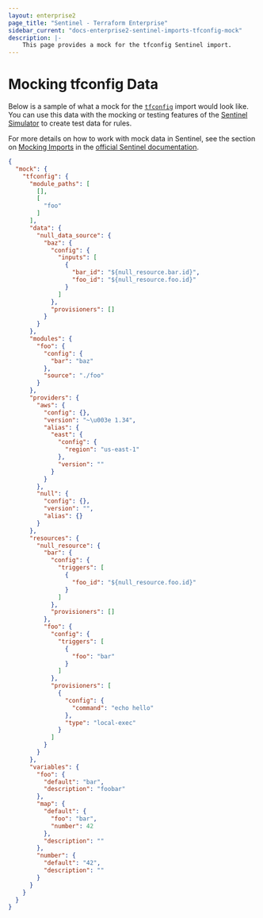 ```yaml
---
layout: enterprise2
page_title: "Sentinel - Terraform Enterprise"
sidebar_current: "docs-enterprise2-sentinel-imports-tfconfig-mock"
description: |-
    This page provides a mock for the tfconfig Sentinel import.
---
```


# Mocking tfconfig Data

Below is a sample of what a mock for the [`tfconfig`][ref-tfconfig] import
would look like. You can use this data with the mocking or testing features of
the [Sentinel Simulator][ref-sentinel-simulator] to create test data for rules.

[ref-tfconfig]: /docs/enterprise/sentinel/import/tfconfig.html
[ref-sentinel-simulator]: https://docs.hashicorp.com/sentinel/commands/

For more details on how to work with mock data in Sentinel, see the section on
[Mocking Imports][ref-mocking-imports] in the [official Sentinel
documentation][ref-official-sentinel-documentation].

[ref-mocking-imports]: https://docs.hashicorp.com/sentinel/writing/imports#mocking-imports
[ref-official-sentinel-documentation]: https://docs.hashicorp.com/sentinel/

```json
{
  "mock": {
    "tfconfig": {
      "module_paths": [
        [],
        [
          "foo"
        ]
      ],
      "data": {
        "null_data_source": {
          "baz": {
            "config": {
              "inputs": [
                {
                  "bar_id": "${null_resource.bar.id}",
                  "foo_id": "${null_resource.foo.id}"
                }
              ]
            },
            "provisioners": []
          }
        }
      },
      "modules": {
        "foo": {
          "config": {
            "bar": "baz"
          },
          "source": "./foo"
        }
      },
      "providers": {
        "aws": {
          "config": {},
          "version": "~\u003e 1.34",
          "alias": {
            "east": {
              "config": {
                "region": "us-east-1"
              },
              "version": ""
            }
          }
        },
        "null": {
          "config": {},
          "version": "",
          "alias": {}
        }
      },
      "resources": {
        "null_resource": {
          "bar": {
            "config": {
              "triggers": [
                {
                  "foo_id": "${null_resource.foo.id}"
                }
              ]
            },
            "provisioners": []
          },
          "foo": {
            "config": {
              "triggers": [
                {
                  "foo": "bar"
                }
              ]
            },
            "provisioners": [
              {
                "config": {
                  "command": "echo hello"
                },
                "type": "local-exec"
              }
            ]
          }
        }
      },
      "variables": {
        "foo": {
          "default": "bar",
          "description": "foobar"
        },
        "map": {
          "default": {
            "foo": "bar",
            "number": 42
          },
          "description": ""
        },
        "number": {
          "default": "42",
          "description": ""
        }
      }
    }
  }
}
```
